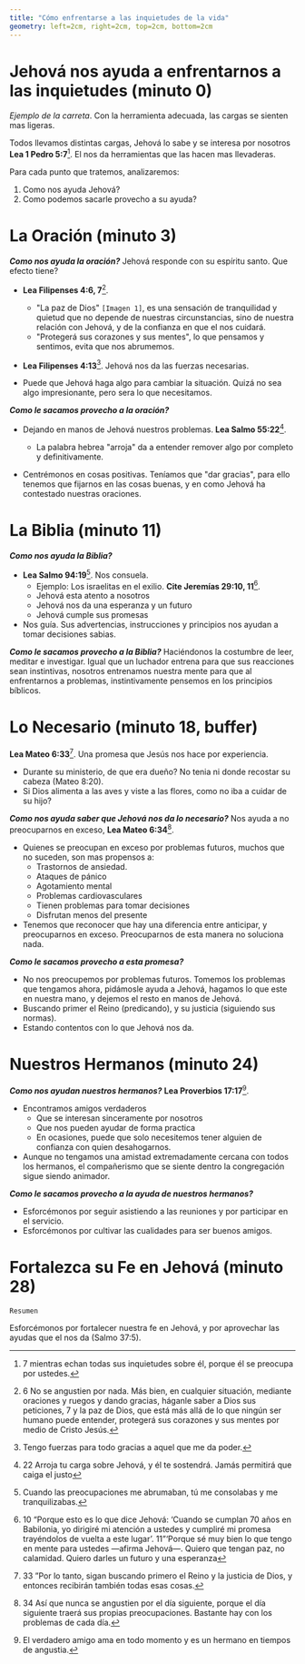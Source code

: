 ```yaml
---
title: "Cómo enfrentarse a las inquietudes de la vida"
geometry: left=2cm, right=2cm, top=2cm, bottom=2cm
---
```


Jehová nos ayuda a enfrentarnos a las inquietudes (minuto 0)
============================================================

*Ejemplo de la carreta*. Con la herramienta adecuada, las cargas se sienten mas
ligeras.

Todos llevamos distintas cargas, Jehová lo sabe y se interesa por nosotros
**Lea 1 Pedro 5:7**[^1Pe57]. El nos da herramientas que las hacen mas
llevaderas.

Para cada punto que tratemos, analizaremos:

1. Como nos ayuda Jehová?
2. Como podemos sacarle provecho a su ayuda?

[^1Pe57]: 7 mientras echan todas sus inquietudes sobre él, porque él se preocupa
por ustedes.

La Oración (minuto 3)
======================

***Como nos ayuda la oración?*** Jehová responde con su espíritu santo. Que
efecto tiene?

* **Lea Filipenses 4:6, 7**[^Flp467].
  * "La paz de Dios" `[Imagen 1]`, es una sensación de tranquilidad y quietud
    que no depende de nuestras circunstancias, sino de nuestra relación con
    Jehová, y de la confianza en que el nos cuidará.
  * "Protegerá sus corazones y sus mentes", lo que pensamos y sentimos, evita
    que nos abrumemos.

* **Lea Filipenses 4:13**[^Flp413]. Jehová nos da las fuerzas necesarias.

* Puede que Jehová haga algo para cambiar la situación. Quizá no sea algo
  impresionante, pero sera lo que necesitamos.

***Como le sacamos provecho a la oración?***

* Dejando en manos de Jehová nuestros problemas. **Lea Salmo 55:22**[^Sal5522].
  * La palabra hebrea "arroja" da a entender remover algo por completo
    y definitivamente.

* Centrémonos en cosas positivas. Teníamos que "dar gracias", para ello tenemos
  que fijarnos en las cosas buenas, y en como Jehová ha contestado nuestras
  oraciones.

[^Flp467]: 6 No se angustien por nada. Más bien, en cualquier situación,
mediante oraciones y ruegos y dando gracias, háganle saber a Dios sus
peticiones, 7 y la paz de Dios, que está más allá de lo que ningún ser humano
puede entender, protegerá sus corazones y sus mentes por medio de Cristo Jesús.

[^Flp413]: Tengo fuerzas para todo gracias a aquel que me da poder.

[^Sal5522]: 22 Arroja tu carga sobre Jehová, y él te sostendrá. Jamás permitirá
que caiga el justo

La Biblia (minuto 11)
=====================

***Como nos ayuda la Biblia?***

* **Lea Salmo 94:19**[^Sal9419]. Nos consuela.
  * Ejemplo: Los israelitas en el exilio. **Cite Jeremías 29:10,
    11**[^Jer291011].
  * Jehová esta atento a nosotros
  * Jehová nos da una esperanza y un futuro
  * Jehová cumple sus promesas
* Nos guía. Sus advertencias, instrucciones y principios nos ayudan a tomar
  decisiones sabias.

***Como le sacamos provecho a la Biblia?*** Haciéndonos la costumbre de leer,
meditar e investigar. Igual que un luchador entrena para que sus reacciones
sean instintivas, nosotros entrenamos nuestra mente para que al enfrentarnos
a problemas, instintivamente pensemos en los principios bíblicos.

[^Sal9419]: Cuando las preocupaciones me abrumaban, tú me consolabas y me
tranquilizabas.

[^Jer291011]: 10 “Porque esto es lo que dice Jehová: ‘Cuando se cumplan 70 años
en Babilonia, yo dirigiré mi atención a ustedes y cumpliré mi promesa
trayéndolos de vuelta a este lugar’. 11”‘Porque sé muy bien lo que tengo en
mente para ustedes —afirma Jehová—. Quiero que tengan paz, no calamidad. Quiero
darles un futuro y una esperanza

Lo Necesario (minuto 18, buffer)
================================

**Lea Mateo 6:33**[^Mat633]. Una promesa que Jesús nos hace por experiencia.

* Durante su ministerio, de que era dueño? No tenia ni donde recostar su cabeza
  (Mateo 8:20).
* Si Dios alimenta a las aves y viste a las flores, como no iba a cuidar de su
  hijo?

***Como nos ayuda saber que Jehová nos da lo necesario?*** Nos ayuda a no
preocuparnos en exceso, **Lea Mateo 6:34**[^Mat634].

* Quienes se preocupan en exceso por problemas futuros, muchos que no suceden,
  son mas propensos a:
  * Trastornos de ansiedad.
  * Ataques de pánico
  * Agotamiento mental
  * Problemas cardiovasculares
  * Tienen problemas para tomar decisiones
  * Disfrutan menos del presente
* Tenemos que reconocer que hay una diferencia entre anticipar, y preocuparnos
  en exceso. Preocuparnos de esta manera no soluciona nada.

***Como le sacamos provecho a esta promesa?***

* No nos preocupemos por problemas futuros. Tomemos los problemas que tengamos
  ahora, pidámosle ayuda a Jehová, hagamos lo que este en nuestra mano,
  y dejemos el resto en manos de Jehová.
* Buscando primer el Reino (predicando), y su justicia (siguiendo sus normas).
* Estando contentos con lo que Jehová nos da.

[^Mat633]: 33 ”Por lo tanto, sigan buscando primero el Reino y la justicia de Dios,
y entonces recibirán también todas esas cosas.

[^Mat634]: 34 Así que nunca se angustien por el día siguiente, porque el día
siguiente traerá sus propias preocupaciones. Bastante hay con los problemas de
cada día.

Nuestros Hermanos (minuto 24)
=============================

***Como nos ayudan nuestros hermanos?*** **Lea Proverbios 17:17**[^Pro1717].

* Encontramos amigos verdaderos
  * Que se interesan sinceramente por nosotros
  * Que nos pueden ayudar de forma practica
  * En ocasiones, puede que solo necesitemos tener alguien de confianza con
    quien desahogarnos.
* Aunque no tengamos una amistad extremadamente cercana con todos los hermanos,
  el compañerismo que se siente dentro la congregación sigue siendo animador.

***Como le sacamos provecho a la ayuda de nuestros hermanos?***

* Esforcémonos por seguir asistiendo a las reuniones y por participar en el
  servicio.
* Esforcémonos por cultivar las cualidades para ser buenos amigos.

[^Pro1717]: El verdadero amigo ama en todo momento y es un hermano en tiempos
de angustia.

Fortalezca su Fe en Jehová (minuto 28)
======================================

`Resumen`

Esforcémonos por fortalecer nuestra fe en Jehová, y por aprovechar las ayudas
que el nos da (Salmo 37:5).
